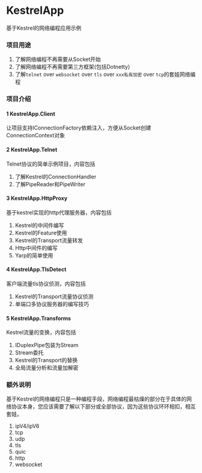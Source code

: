 # KestrelApp
基于Kestrel的网络编程应用示例

### 项目用途
1. 了解网络编程不再需要从Socket开始
2. 了解网络编程不再需要第三方框架(包括Dotnetty)
3. 了解`telnet` over `websocket` over `tls` over `xxx私有加密` over `tcp`的套娃网络编程

### 项目介绍
#### 1 KestrelApp.Client
让项目支持IConnectionFactory依赖注入，方便从Socket创建ConnectionContext对象

#### 2 KestrelApp.Telnet
Telnet协议的简单示例项目，内容包括
1. 了解Kestrel的ConnectionHandler
2. 了解PipeReader和PipeWriter

#### 3 KestrelApp.HttpProxy
基于kestrel实现的http代理服务器，内容包括
1. Kestrel的中间件编写
2. Kestrel的Feature使用
3. Kestrel的Transport流量转发
4. Http中间件的编写
5. Yarp的简单使用

#### 4 KestrelApp.TlsDetect
客户端流量tls协议侦测，内容包括
1. Kestrel的Transport流量协议侦测
2. 单端口多协议服务器的编写技巧

#### 5 KestrelApp.Transforms
Kestrel流量的变换，内容包括
1. IDuplexPipe包装为Stream
2. Stream委托
3. Kestrel的Transport的替换
4. 全局流量分析和流量加解密

### 额外说明
基于Kestrel的网络编程只是一种编程手段，网络编程最枯燥的部分在于具体的网络协议本身，您应该需要了解以下部分或全部协议，因为这些协议环环相扣，相互套娃。
1. ipV4/ipV6
2. tcp
3. udp
4. tls
5. quic
6. http
7. websocket
